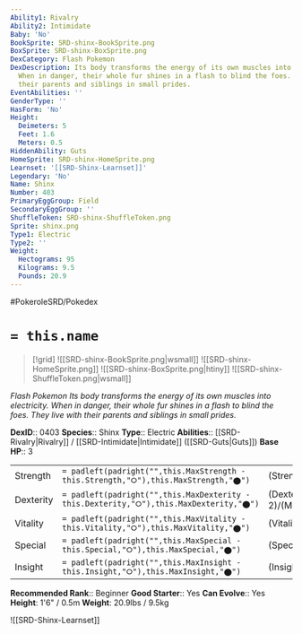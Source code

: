 ```yaml
---
Ability1: Rivalry
Ability2: Intimidate
Baby: 'No'
BookSprite: SRD-shinx-BookSprite.png
BoxSprite: SRD-shinx-BoxSprite.png
DexCategory: Flash Pokemon
DexDescription: Its body transforms the energy of its own muscles into electricity.
  When in danger, their whole fur shines in a flash to blind the foes. They live with
  their parents and siblings in small prides.
EventAbilities: ''
GenderType: ''
HasForm: 'No'
Height:
  Deimeters: 5
  Feet: 1.6
  Meters: 0.5
HiddenAbility: Guts
HomeSprite: SRD-shinx-HomeSprite.png
Learnset: '[[SRD-Shinx-Learnset]]'
Legendary: 'No'
Name: Shinx
Number: 403
PrimaryEggGroup: Field
SecondaryEggGroup: ''
ShuffleToken: SRD-shinx-ShuffleToken.png
Sprite: shinx.png
Type1: Electric
Type2: ''
Weight:
  Hectograms: 95
  Kilograms: 9.5
  Pounds: 20.9
---
```


#PokeroleSRD/Pokedex

# `= this.name`

> [!grid]
> ![[SRD-shinx-BookSprite.png|wsmall]]
> ![[SRD-shinx-HomeSprite.png]]
> ![[SRD-shinx-BoxSprite.png|htiny]]
> ![[SRD-shinx-ShuffleToken.png|wsmall]]


*Flash Pokemon*
*Its body transforms the energy of its own muscles into electricity. When in danger, their whole fur shines in a flash to blind the foes. They live with their parents and siblings in small prides.*

**DexID**:: 0403
**Species**:: Shinx
**Type**:: Electric
**Abilities**:: [[SRD-Rivalry|Rivalry]] / [[SRD-Intimidate|Intimidate]] ([[SRD-Guts|Guts]])
**Base HP**:: 3

|           |                                                                                        |                                          |
| --------- | -------------------------------------------------------------------------------------- | ---------------------------------------- |
| Strength  | `= padleft(padright("",this.MaxStrength - this.Strength,"⭘"),this.MaxStrength,"⬤")`    | (Strength::2)/(MaxStrength::4)   |
| Dexterity | `= padleft(padright("",this.MaxDexterity - this.Dexterity,"⭘"),this.MaxDexterity,"⬤")` | (Dexterity:: 2)/(MaxDexterity::4) |
| Vitality  | `= padleft(padright("",this.MaxVitality - this.Vitality,"⭘"),this.MaxVitality,"⬤")`    | (Vitality::1)/(MaxVitality::3)   |
| Special   | `= padleft(padright("",this.MaxSpecial - this.Special,"⭘"),this.MaxSpecial,"⬤")`       | (Special::1)/(MaxSpecial::3)     |
| Insight   | `= padleft(padright("",this.MaxInsight - this.Insight,"⭘"),this.MaxInsight,"⬤")`       | (Insight::1)/(MaxInsight::3)     |


**Recommended Rank**:: Beginner
**Good Starter**:: Yes
**Can Evolve**:: Yes
**Height**: 1'6" / 0.5m
**Weight**: 20.9lbs / 9.5kg

![[SRD-Shinx-Learnset]]